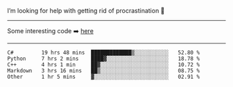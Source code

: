 I’m looking for help with getting rid of procrastination 🤔

-----

Some interesting code :arrow_right: [here](https://github.com/zhen8838/playground)

-----

<!--START_SECTION:waka-->
```text
C#         19 hrs 48 mins  █████████████▒░░░░░░░░░░░   52.80 % 
Python     7 hrs 2 mins    ████▓░░░░░░░░░░░░░░░░░░░░   18.78 % 
C++        4 hrs 1 min     ██▓░░░░░░░░░░░░░░░░░░░░░░   10.72 % 
Markdown   3 hrs 16 mins   ██▒░░░░░░░░░░░░░░░░░░░░░░   08.75 % 
Other      1 hr 5 mins     ▓░░░░░░░░░░░░░░░░░░░░░░░░   02.91 % 
```
<!--END_SECTION:waka-->

<!--
**zhen8838/zhen8838** is a ✨ _special_ ✨ repository because its `README.md` (this file) appears on your GitHub profile.

Here are some ideas to get you started:

- 🔭 I’m currently working on ...
- 🌱 I’m currently learning ...
- 👯 I’m looking to collaborate on ...
 ...
- 💬 Ask me about ...
- 📫 How to reach me: ...
- 😄 Pronouns: ...
- ⚡ Fun fact: ...
-->
